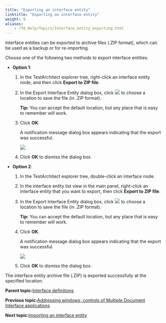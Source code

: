 ```yaml
--- 
title: "Exporting an interface entity"
linktitle: "Exporting an interface entity"
weight: 9
aliases: 
    - /TA_Help/Topics/Interface_entity_exporting.html
---
```


Interface entities can be exported to archive files \(.ZIP format\), which can be used as a backup or for re-importing.

Choose one of the following two methods to export interface entities:

-   **Option 1**:

    1.  In the TestArchitect explorer tree, right-click an interface entity node, and then click **Export to ZIP file**.

    2.  In the Export Interface Entity dialog box, click ![](/images//Images/btn.browse-ellipsis.01.png) to choose a location to save the file \(in .ZIP format\).

        **Tip:** You can accept the default location, but any place that is easy to remember will work.

    3.  Click **OK**.

        A notification message dialog box appears indicating that the export was successful.

        ![](/images//Images/export_entity.png)

    4.  Click **OK** to dismiss the dialog box.

-   **Option 2**:

    1.  In the TestArchitect explorer tree, double-click an interface node.

    2.  In the interface entity list view in the main panel, right-click an interface entity that you want to export, then click **Export to ZIP file**.

    3.  In the Export Interface Entity dialog box, click ![](/images//Images/btn.browse-ellipsis.01.png) to choose a location to save the file \(in .ZIP format\).

        **Tip:** You can accept the default location, but any place that is easy to remember will work.

    4.  Click **OK**.

        A notification message dialog box appears indicating that the export was successful.

        ![](/images//Images/export_entity.png)

    5.  Click **OK** to dismiss the dialog box.


The interface entity archive file \(.ZIP\) is exported successfully at the specified location.

**Parent topic:**[Interface definitions](/TA_Help/Topics/Interface_def.html)

**Previous topic:**[Addressing windows, controls of Multiple Document Interface applications](/TA_Help/Topics/ug_MDI.html)

**Next topic:**[Importing an interface entity](/TA_Help/Topics/Interface_entity_importing.html)

